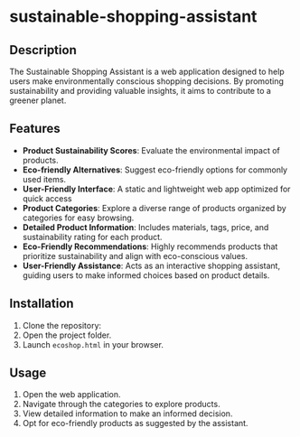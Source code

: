 # sustainable-shopping-assistant

## Description
The Sustainable Shopping Assistant is a web application designed to help users make environmentally conscious shopping decisions. By promoting sustainability and providing valuable insights, it aims to contribute to a greener planet.

## Features
- **Product Sustainability Scores**: Evaluate the environmental impact of products.
- **Eco-friendly Alternatives**: Suggest eco-friendly options for commonly used items.
- **User-Friendly Interface**: A static and lightweight web app optimized for quick access
- **Product Categories**: Explore a diverse range of products organized by categories for easy browsing.
- **Detailed Product Information**: Includes materials, tags, price, and sustainability rating for each product.
- **Eco-Friendly Recommendations**: Highly recommends products that prioritize sustainability and align with eco-conscious values.
- **User-Friendly Assistance**: Acts as an interactive shopping assistant, guiding users to make informed choices based on product details.

## Installation
1. Clone the repository:  
2. Open the project folder.
3. Launch `ecoshop.html` in your browser.

## Usage
1. Open the web application.
2. Navigate through the categories to explore products.
3. View detailed information to make an informed decision.
4. Opt for eco-friendly products as suggested by the assistant.


